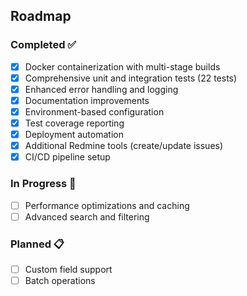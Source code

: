 ## Roadmap

### Completed ✅
- [x] Docker containerization with multi-stage builds
- [x] Comprehensive unit and integration tests (22 tests)
- [x] Enhanced error handling and logging
- [x] Documentation improvements
- [x] Environment-based configuration
- [x] Test coverage reporting
- [x] Deployment automation
- [x] Additional Redmine tools (create/update issues)
- [x] CI/CD pipeline setup

### In Progress 🚧
- [ ] Performance optimizations and caching
- [ ] Advanced search and filtering

### Planned 📋
- [ ] Custom field support
- [ ] Batch operations
